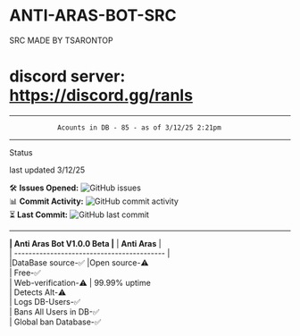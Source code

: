 # ANTI-ARAS-BOT-SRC

SRC MADE BY TSARONTOP

# discord server: https://discord.gg/ranls
-----------------------

                Acounts in DB - 85 - as of 3/12/25 2:21pm 


----------------------- 

Status 

last updated 3/12/25

🛠️ **Issues Opened:** ![GitHub issues](https://img.shields.io/github/issues/Tsarontop/ANTI-ARAS-BOT-SRC)  
📊 **Commit Activity:** ![GitHub commit activity](https://img.shields.io/github/commit-activity/m/Tsarontop/ANTI-ARAS-BOT-SRC)  
⏳ **Last Commit:** ![GitHub last commit](https://img.shields.io/github/last-commit/Tsarontop/ANTI-ARAS-BOT-SRC)



----------------------- 
**| Anti Aras Bot V1.0.0 Beta |**
|               **Anti Aras**                |     
| ------------------------------------------ |    
|DataBase source-✅
|Open source-⚠️                                                         
| Free-✅                                                                
| Web-verification-⚠️
| 99.99% uptime                          
| Detects Alt-⚠️       
| Logs DB-Users-✅                       
| Bans All Users in DB-✅                     
| Global ban Database-✅                     

